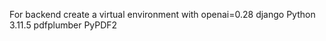 For backend create a virtual environment with 
openai=0.28
django 
Python 3.11.5
pdfplumber
PyPDF2

